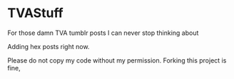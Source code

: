 # TVAStuff
For those damn TVA tumblr posts I can never stop thinking about

Adding hex posts right now.

Please do not copy my code without my permission. Forking this project is fine,
